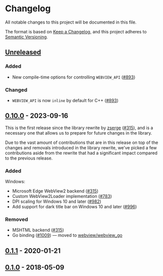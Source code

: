 # Changelog

All notable changes to this project will be documented in this file.

The format is based on [Keep a Changelog](https://keepachangelog.com/en/1.0.0/),
and this project adheres to [Semantic Versioning](https://semver.org/spec/v2.0.0.html).

## [Unreleased]

### Added

- New compile-time options for controlling `WEBVIEW_API` ([#893](https://github.com/webview/webview/pull/893))

### Changed

- `WEBVIEW_API` is now `inline` by default for C++ ([#893](https://github.com/webview/webview/pull/893))

## [0.10.0] - 2023-09-16

This is the first release since the library rewrite by [zserge](https://github.com/zserge) ([#315](https://github.com/webview/webview/pull/315)), and is a necessary one that allows us to prepare for future changes in the library.

Due to the vast amount of contributions that are in this release on top of the changes and removals introduced in the library rewrite, we've picked a few contributions aside from the rewrite that had a significant impact compared to the previous release.

### Added

Windows:

- Microsoft Edge WebView2 backend ([#315](https://github.com/webview/webview/pull/315))
- Custom WebView2Loader implementation ([#783](https://github.com/webview/webview/pull/783))
- DPI scaling for Windows 10 and later ([#982](https://github.com/webview/webview/pull/982))
- Add support for dark title bar on Windows 10 and later ([#996](https://github.com/webview/webview/pull/996))

### Removed

- MSHTML backend ([#315](https://github.com/webview/webview/pull/315))
- Go binding ([#1009](https://github.com/webview/webview/pull/1009)) — moved to [webview/webview_go](https://github.com/webview/webview_go)

## [0.1.1] - 2020-01-21

## [0.1.0] - 2018-05-09

[unreleased]: https://github.com/webview/webview/compare/0.10.0...HEAD
[0.10.0]:     https://github.com/webview/webview/compare/0.1.1...0.10.0
[0.1.1]:      https://github.com/webview/webview/compare/0.1.0...0.1.1
[0.1.0]:      https://github.com/webview/webview/releases/tag/0.1.0
